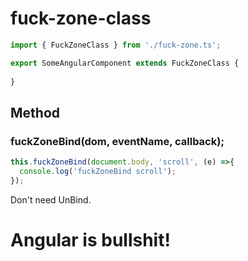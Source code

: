 # fuck-zone-class
```ts
import { FuckZoneClass } from './fuck-zone.ts';

export SomeAngularComponent extends FuckZoneClass {
  
}
```
## Method
### fuckZoneBind(dom, eventName, callback);
```ts
this.fuckZoneBind(document.body, 'scroll', (e) =>{
  console.log('fuckZoneBind scroll');
});
```
Don't need UnBind. 


# Angular is bullshit!

